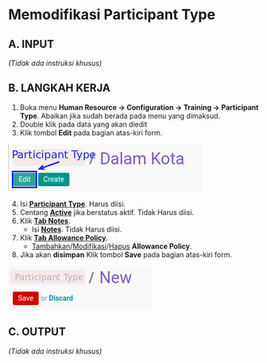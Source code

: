 # Memodifikasi Participant Type

## A. INPUT

*(Tidak ada instruksi khusus)*

## B. LANGKAH KERJA

1. Buka menu **Human Resource -> Configuration -> Training -> Participant Type**. Abaikan jika sudah berada pada menu yang dimaksud.
2. Double klik pada data yang akan diedit
3. Klik tombol **Edit** pada bagian atas-kiri form.

![](../../img/participant-type/tombol-edit.png)

4. Isi **[Participant Type](./penjelasan.md#field-name)**. Harus diisi.
5. Centang **[Active](./penjelasan.md#field-active)** jika berstatus aktif. Tidak Harus diisi.
6. Klik **[Tab Notes](./penjelasan.md#tab-note)**.
    - Isi **[Notes](./penjelasan.md#field-notes)**. Tidak Harus diisi.
7. Klik **[Tab Allowance Policy](./penjelasan.md#tab-allowance)**.
    - <a name="taballowance">[Tambahkan](./membuat-allowance-policy.md)/[Modifikasi](./memodifikasi-allowance-policy.md)/[Hapus](./menghapus-allowance-policy.md)</a>  **Allowance Policy**.
8. Jika akan **disimpan** Klik tombol **Save** pada bagian atas-kiri form.

![](../../img/participant-type/tombol-save.png)

## C. OUTPUT

*(Tidak ada instruksi khusus)*
